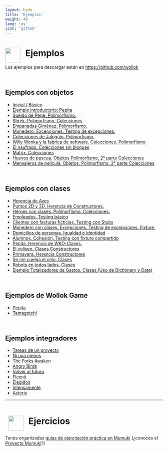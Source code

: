 ```yaml
---
layout: hyde
title: 'Ejemplos'
weight: 40
lang: 'es'
icon: 'github'
---
```



<div class="container">
<h1>
<img src="/images/github-octocat.svg" align="left" height="48" width="48" style="padding: 0px;"/>
&nbsp;&nbsp;Ejemplos
</h1>
</div>

<div class="container">
<p>Los ejemplos para descargar están en
<a href="https://github.com/wollok">https://github.com/wollok</a>
</p>
</div>

<div class="container">
    <br>
</div>

<div class="container">
    <h2>
        Ejemplos con objetos
    </h2>
</div>

<div class="container">
    <ul class="list-group">
    <li class="list-group-item"><a href="https://github.com/wollok/00-teaching">Inicial / Básico</a></li>
    <li class="list-group-item"><a href="https://github.com/wollok/01-intro-pepita">Ejemplo introductorio: Pepita</a></li>
    <li class="list-group-item"><a href="https://github.com/wollok/Polimorfismo-sueldoDePepe">Sueldo de Pepe. Polimorfismo.</a></li>
    <li class="list-group-item"><a href="https://github.com/wollok/03-heroes-con-objetos">Shrek. Polimorfismo. Colecciones</a></li>
    <li class="list-group-item"><a href="https://github.com/wollok/03-polimorfismo-empanadasGimenez">Empanadas Giménez. Polimorfismo.</a></li>
    <li class="list-group-item"><a href="https://github.com/wollok/07-excepciones-monedero">Monedero. Excepciones. Testing de excepciones.</a></li>
    <li class="list-group-item"><a href="https://github.com/wollok/Colecciones-bloques_Colecciones-de-jaloguin">Colecciones de Jalogüin. Polimorfismo.</a></li>
    <li class="list-group-item"><a href="https://github.com/wollok/colecciones-Willy-Wonka">Willy Wonka y la fabrica de software. Colecciones. Polimorfismo</a></li>
    <li class="list-group-item"><a href="https://github.com/wollok/Colecciones-Sin-Bloques-Naufrago">El naufrago. Colecciones sin bloques</a></li>
    <li class="list-group-item"><a href="https://github.com/wollok/ColeccionesMatrixElElegido">Matrix. Colecciones</a></li>
    <li class="list-group-item"><a href="https://github.com/wollok/Polimorfismo-Colecciones-Huevos-de-Pascua">Huevos de pascua. Objetos Polimorfismo. 2° parte Colecciones</a></li>
    <li class="list-group-item"><a href="https://github.com/wollok/Polimorfismo-Colecciones-Mensajeros-de-pelicula">Mensajeros de pelicula. Objetos. Polimorfismo. 2° parte Colecciones</a></li>
    </ul>
</div>

<div class="container">
    <br>
</div>

<div class="container">
<h2>
Ejemplos con clases
</h2>
</div>

<div class="container">
    <ul class="list-group">
    <li class="list-group-item"><a href="https://github.com/wollok/05-herencia-aves-pepita">Herencia de Aves</a></li>
    <li class="list-group-item"><a href="https://github.com/wollok/05-herencia-constructores">Puntos 2D y 3D. Herencia de Constructores.</a></li>
    <li class="list-group-item"><a href="https://github.com/wollok/06-heroes-con-clases">Héroes con clases. Polimorfismo. Colecciones.</a></li>
    <li class="list-group-item"><a href="https://github.com/wollok/10-testing-empleados">Empleados. Testing básico</a></li>
    <li class="list-group-item"><a href="https://github.com/wollok/10-testing-cliente-stub">Clientes con facturas ficticias. Testing con Stubs</a></li>
    <li class="list-group-item"><a href="https://github.com/wollok/07-excepciones-monedero-clases">Monedero con clases. Excepciones. Testing de excepciones. Fixture.</a></li>
    <li class="list-group-item"><a href="https://github.com/wollok/08-igualdad-identidad-domicilios">Domicilios de personas. Igualdad e identidad</a></li>
    <li class="list-group-item"><a href="https://github.com/wollok/08-cohesion-alumnos">Alumnos. Cohesión. Testing con fixture compartido</a></li>
    <li class="list-group-item"><a href="https://github.com/wollok/05-herencia-pepita-WKO">Pepita. Herencia de WKO-Clases.</a></li>
    <li class="list-group-item"><a href="https://github.com/wollok/Clases-Coliseo">El coliseo. Clases Constructores</a></li>
    <li class="list-group-item"><a href="https://github.com/wollok/Herencia-lego-la-primavera">Primavera. Herencia Constructores</a></li>
    <li class="list-group-item"><a href="https://github.com/wollok/Clases-El-Celu">Se me cuelga el celu. Clases</a></li>
    <li class="list-group-item"><a href="https://github.com/wollok/Clases-bots">Robots en todos lados. Clases</a></li>
    <li class="list-group-item"><a href="https://github.com/wollok/08-dictionary-totales">Ejemplo Totalizadores de Gastos. Clases (Uso de Dictionary y Date)</a></li>
    </ul>
</div>

<div class="container">
    <br>
</div>

<div class="container">
<h2>
Ejemplos de Wollok Game
</h2>
</div>

<div class="container">
    <ul class="list-group">
    <li class="list-group-item"><a href="https://github.com/wollok/pepita-game">Pepita</a></li>
    <li class="list-group-item"><a href="https://github.com/wollok/tamagotchi-game-composicion">Tamagotchi</a></li>
    </ul>
</div>

<div class="container">
    <br>
</div>

<div class="container">
<h2>
Ejemplos integradores
</h2>
</div>

<div class="container">
    <ul class="list-group">
    <li class="list-group-item"><a href="https://github.com/wollok/15-examen-tareas">Tareas de un proyecto</a></li>
    <li class="list-group-item"><a href="https://github.com/wollok/Ejericio-integrador-Ni-Una-Menos">Ni una menos</a></li>
    <li class="list-group-item"><a href="https://github.com/wollok/Ejercicio-integrador-star-wars">The Forks Awaken</a></li>
    <li class="list-group-item"><a href="https://github.com/wollok/Ejercicio-Integrador-Angry-Birds">Angry Birds</a></li>
    <li class="list-group-item"><a href="https://github.com/wollok/EjercicioIntegradorVolverAlFuturo">Volver al futuro</a></li>
    <li class="list-group-item"><a href="https://github.com/wollok/Ejercicio-Integrador-Flixnet">Flexnit</a></li>
    <li class="list-group-item"><a href="https://github.com/wollok/Ejercicio-Integrador-Elegidos">Elegidos</a></li>
    <li class="list-group-item"><a href="https://github.com/wollok/Ejercicio-Integrador-Intensamente">Intensamente</a></li>
    <li class="list-group-item"><a href="https://github.com/wollok/Ejercicio-Integrador-Asterixa">Asterix</a></li>
    </ul>
</div>

<div class="container">
    <hr>
</div>

<div class="container">
<h1 style="padding: 10px;"><img src="/images/mumuki.png" align="left" height="48" width="48" style="padding: 0px;"/>
&nbsp;&nbsp;Ejercicios</h1>

<p>Tenés organizadas 
<a href="http://wollok.mumuki.io/">guías de ejercitación práctica en Mumuki</a> (¿conocés el <a href="http://mumuki.org">Proyecto Mumuki</a>?)</p>
</div>

